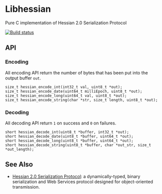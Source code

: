 # Libhessian

Pure C implementation of Hessian 2.0 Serialization Protocol

[![Build status](https://travis-ci.org/pmq20/libhessian.svg?branch=master)](https://travis-ci.org/pmq20/libhessian)

## API

### Encoding

All encoding API return the number of bytes that has been put into the output buffer `out`.

    size_t hessian_encode_int(int32_t val, uint8_t *out);
    size_t hessian_encode_date(uint64_t milliEpoch, uint8_t *out);
    size_t hessian_encode_long(uint64_t val, uint8_t *out);
    size_t hessian_encode_string(char *str, size_t length, uint8_t *out);

### Decoding

All decoding API return `1` on success and `0` on failures.

    short hessian_decode_int(uint8_t *buffer, int32_t *out);
    short hessian_decode_date(uint8_t *buffer, uint64_t *out);
    short hessian_decode_long(uint8_t *buffer, uint64_t *out);
    short hessian_decode_string(uint8_t *buffer, char *out_str, size_t *out_length);

## See Also

* [Hessian 2.0 Serialization Protocol](http://hessian.caucho.com/doc/hessian-serialization.html): a dynamically-typed, binary serialization and Web Services protocol designed for object-oriented transmission.
